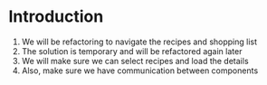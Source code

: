 # Introduction
01. We will be refactoring to navigate the recipes and shopping list
02. The solution is temporary and will be refactored again later
03. We will make sure we can select recipes and load the details
04. Also, make sure we have communication between components